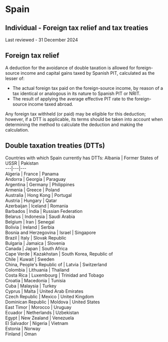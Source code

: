 # Spain
## Individual - Foreign tax relief and tax treaties
Last reviewed - 31 December 2024
## Foreign tax relief
A deduction for the avoidance of double taxation is allowed for foreign-source income and capital gains taxed by Spanish PIT, calculated as the lesser of:
  * The actual foreign tax paid on the foreign-source income, by reason of a tax identical or analogous in its nature to Spanish PIT or NRIT.
  * The result of applying the average effective PIT rate to the foreign-source income taxed abroad.


Any foreign tax withheld (or paid) may be eligible for this deduction; however, if a DTT is applicable, its terms should be taken into account when determining the method to calculate the deduction and making the calculation.
## Double taxation treaties (DTTs)
Countries with which Spain currently has DTTs:
Albania | Former States of USSR | Pakistan  
---|---|---  
Algeria | France | Panama  
Andorra | Georgia | Paraguay  
Argentina | Germany | Philippines  
Armenia | Greece | Poland  
Australia | Hong Kong | Portugal  
Austria | Hungary | Qatar  
Azerbaijan | Iceland | Romania  
Barbados | India | Russian Federation  
Belarus | Indonesia | Saudi Arabia  
Belgium | Iran | Senegal  
Bolivia | Ireland | Serbia  
Bosnia and Herzegovina | Israel | Singapore  
Brazil | Italy | Slovak Republic  
Bulgaria | Jamaica | Slovenia  
Canada | Japan | South Africa  
Cape Verde | Kazakhstan | South Korea, Republic of  
Chile | Kuwait | Sweden  
China, People's Republic of | Latvia | Switzerland  
Colombia | Lithuania | Thailand  
Costa Rica | Luxembourg | Trinidad and Tobago  
Croatia | Macedonia | Tunisia  
Cuba | Malaysia | Turkey  
Cyprus | Malta | United Arab Emirates  
Czech Republic | Mexico | United Kingdom  
Dominican Republic | Moldova | United States  
East Timor | Morocco | Uruguay  
Ecuador | Netherlands | Uzbekistan  
Egypt | New Zealand | Venezuela  
El Salvador | Nigeria | Vietnam  
Estonia | Norway  
Finland | Oman

